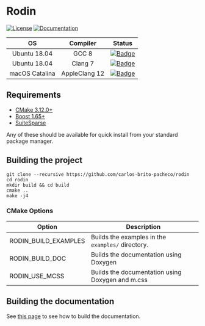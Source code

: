# Rodin

[![License](https://img.shields.io/badge/license-BSL--1.0-green)](https://github.com/cbritopacheco/rodin/blob/master/LICENSE)
[![Documentation](https://img.shields.io/badge/documentation-master-blue)](https://cbritopacheco.github.io/rodin/)


| OS              | Compiler      |  Status  |
|:---------------:|:-------------:|:--------:|
| Ubuntu 18.04    | GCC 8         | [![Badge](https://byob.yarr.is/cbritopacheco/rodin/Ubuntu-18_04-gcc-8-build_badge)](https://github.com/cbritopacheco/rodin/actions/workflows/Ubuntu-18_04-gcc-8.yml) |
| Ubuntu 18.04    | Clang 7       | [![Badge](https://byob.yarr.is/cbritopacheco/rodin/Ubuntu-18_04-clang-7-build_badge)](https://github.com/cbritopacheco/rodin/actions/workflows/Ubuntu-18_04-clang-7.yml) |
| macOS Catalina  | AppleClang 12 | [![Badge](https://byob.yarr.is/cbritopacheco/rodin/macOS-10_15-clang-12-build_badge)](https://github.com/cbritopacheco/rodin/actions/workflows/macOS-10_15-clang-12.yml) |

## Requirements

- [CMake 3.12.0+](https://cmake.org/)
- [Boost 1.65+](https://www.boost.org/)
- [SuiteSparse](https://people.engr.tamu.edu/davis/suitesparse.html)

Any of these should be available for quick install from your standard package
manager.

## Building the project

```
git clone --recursive https://github.com/carlos-brito-pacheco/rodin
cd rodin
mkdir build && cd build
cmake ..
make -j4
```

### CMake Options

| Option                 | Description                                       |
|------------------------|---------------------------------------------------|
| RODIN_BUILD_EXAMPLES   | Builds the examples in the `examples/` directory. |
| RODIN_BUILD_DOC        | Builds the documentation using Doxygen            |
| RODIN_USE_MCSS         | Builds the documentation using Doxygen and m.css  |

## Building the documentation

See [this page](doc/README.md) to see how to build the documentation.
